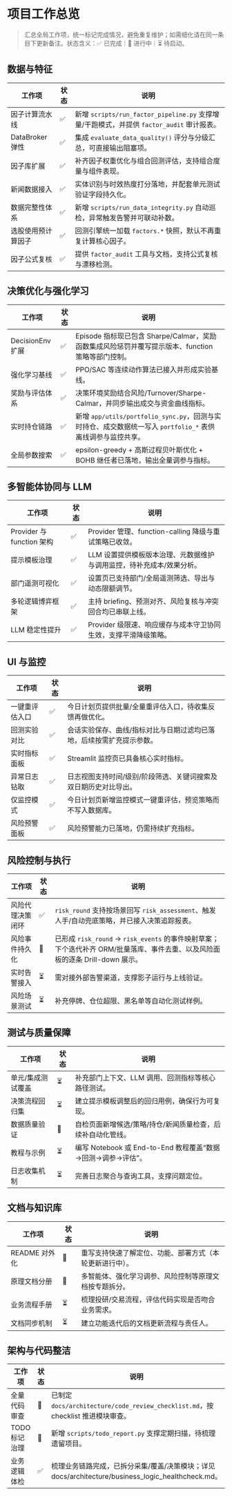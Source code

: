 # 项目工作总览

> 汇总全局工作项，统一标记完成情况，避免重复维护；如需细化请在同一条目下更新备注。状态含义：✅ 已完成｜🔄 进行中｜⏳ 待启动。

## 数据与特征

| 工作项 | 状态 | 说明 |
| --- | --- | --- |
| 因子计算流水线 | ✅ | 新增 `scripts/run_factor_pipeline.py` 支撑增量/干跑模式，并提供 `factor_audit` 审计报表。 |
| DataBroker 弹性 | ✅ | 集成 `evaluate_data_quality()` 评分与分级汇总，可直接输出阻塞项。 |
| 因子库扩展 | ✅ | 补齐因子权重优化与组合回测评估，支持组合度量与组件表现。 |
| 新闻数据接入 | ✅ | 实体识别与时效热度打分落地，并配套单元测试验证字段持久化。 |
| 数据完整性体系 | ✅ | 新增 `scripts/run_data_integrity.py` 自动巡检，异常触发告警并可联动补数。 |
| 选股使用预计算因子 | ✅ | 回测引擎统一加载 `factors.*` 快照，默认不再重复计算核心因子。 |
| 因子公式复核 | ✅ | 提供 `factor_audit` 工具与文档，支持公式复核与漂移检测。 |

## 决策优化与强化学习

| 工作项 | 状态 | 说明 |
| --- | --- | --- |
| DecisionEnv 扩展 | ✅ | Episode 指标现已包含 Sharpe/Calmar，奖励函数集成风险惩罚并覆写提示版本、function 策略等部门控制。 |
| 强化学习基线 | ✅ | PPO/SAC 等连续动作算法已接入并形成实验基线。 |
| 奖励与评估体系 | ✅ | 决策环境奖励结合风险/Turnover/Sharpe-Calmar，并同步输出成交与资金曲线指标。 |
| 实时持仓链路 | ✅ | 新增 `app/utils/portfolio_sync.py`，回测与实时持仓、成交数据统一写入 `portfolio_*` 表供离线调参与监控共享。 |
| 全局参数搜索 | ✅ | epsilon-greedy + 高斯过程贝叶斯优化 + BOHB 继任者已落地，输出全量调参与指标。 |

## 多智能体协同与 LLM

| 工作项 | 状态 | 说明 |
| --- | --- | --- |
| Provider 与 function 架构 | ✅ | Provider 管理、function-calling 降级与重试策略已收敛。 |
| 提示模板治理 | ✅ | LLM 设置提供模板版本治理、元数据维护与调用监控，待补充成本/效果分析。 |
| 部门遥测可视化 | ✅ | 设置页已支持部门/全局遥测筛选、导出与动态限额调节。 |
| 多轮逻辑博弈框架 | ✅ | 主持 briefing、预测对齐、风险复核与冲突回合均已串联上线。 |
| LLM 稳定性提升 | ✅ | Provider 级限速、响应缓存与成本守卫协同生效，支撑平滑降级策略。 |

## UI 与监控

| 工作项 | 状态 | 说明 |
| --- | --- | --- |
| 一键重评估入口 | ✅ | 今日计划页提供批量/全量重评估入口，待收集反馈再做优化。 |
| 回测实验对比 | ✅ | 会话实验保存、曲线/指标对比与日期过滤均已落地，后续按需扩充提示参数。 |
| 实时指标面板 | ✅ | Streamlit 监控页已具备核心实时指标。 |
| 异常日志钻取 | ✅ | 日志视图支持时间/级别/阶段筛选、关键词搜索及双日期历史对比导出。 |
| 仅监控模式 | ✅ | 今日计划页新增监控模式一键重评估，预览策略而不写入数据库。 |
| 风险预警面板 | ✅ | 风险预警能力已落地，仍需持续扩充指标。 |

## 风险控制与执行

| 工作项 | 状态 | 说明 |
| --- | --- | --- |
| 风险代理决策闭环 | ✅ | `risk_round` 支持按场景回写 `risk_assessment`、触发人手/自动兜底策略，并已接入决策追踪报表。 |
| 风险事件持久化 | 🔄 | 已形成 `risk_round` → `risk_events` 的事件映射草案；下个迭代补齐 ORM/批量落库、事件去重、以及风险面板的逐条 Drill-down 展示。 |
| 实时告警接入 | ⏳ | 需对接外部告警渠道，支撑影子运行与上线验证。 |
| 风险场景测试 | ⏳ | 补充停牌、仓位超限、黑名单等自动化测试样例。 |

## 测试与质量保障

| 工作项 | 状态 | 说明 |
| --- | --- | --- |
| 单元/集成测试覆盖 | ⏳ | 补充部门上下文、LLM 调用、回测指标等核心路径测试。 |
| 决策流程回归集 | ⏳ | 建立提示模板调整后的回归用例，确保行为可复现。 |
| 数据质量验证 | 🔄 | 自检页面新增候选/策略/持仓/新闻质量检查，后续补自动化管线。 |
| 教程与示例 | ⏳ | 编写 Notebook 或 End-to-End 教程覆盖“数据→回测→调参→评估”。 |
| 日志收集机制 | ⏳ | 完善日志聚合与查询工具，支撑问题定位。 |

## 文档与知识库

| 工作项 | 状态 | 说明 |
| --- | --- | --- |
| README 对外化 | 🔄 | 重写支持快速了解定位、功能、部署方式（本轮更新进行中）。 |
| 原理文档分册 | 🔄 | 多智能体、强化学习调参、风险控制等原理文档按专题拆分。 |
| 业务流程手册 | ⏳ | 梳理投研/交易流程，评估代码实现是否吻合业务需求。 |
| 文档同步机制 | ⏳ | 建立功能迭代后的文档更新流程与责任人。 |

## 架构与代码整洁

| 工作项 | 状态 | 说明 |
| --- | --- | --- |
| 全量代码审查 | 🔄 | 已制定 `docs/architecture/code_review_checklist.md`，按 checklist 推进模块审查。 |
| TODO 标记治理 | 🔄 | 新增 `scripts/todo_report.py` 支撑定期扫描，待梳理遗留项目。 |
| 业务逻辑体检 | ✅ | 梳理业务链路完成，已拆分采集/覆盖/决策模块；详见 docs/architecture/business_logic_healthcheck.md。 |
